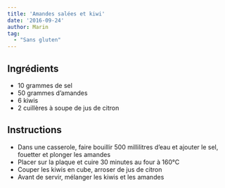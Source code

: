 ```yaml
---
title: 'Amandes salées et kiwi'
date: '2016-09-24'
author: Marin
tag: 
  - "Sans gluten"
---
```

## Ingrédients
- 10 grammes de sel
- 50 grammes d’amandes
- 6 kiwis
- 2 cuillères à soupe de jus de citron

## Instructions
- Dans une casserole, faire bouillir 500 millilitres d’eau et ajouter le sel, fouetter et plonger les amandes
- Placer sur la plaque et cuire 30 minutes au four à 160°C
- Couper les kiwis en cube, arroser de jus de citron
- Avant de servir, mélanger les kiwis et les amandes

